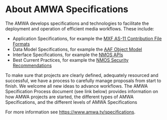 # About AMWA Specifications

The AMWA develops specifications and technologies to facilitate the deployment and operation of efficient media workflows. These include:

- Application Specifications, for example the [MXF AS-11 Contribution File Formats](https://www.amwa.tv/as-11)
- Data Model Specifications, for example the [AAF Object Model](https://e6cfd1ba-033d-44fd-8f16-0027ec40a7b2.filesusr.com/ugd/f66d69_cea9a4c10d834b819fcd3c5c66974dbb.pdf)
- Interface Specifications, for example the [NMOS APIs](/nmos)
- Best Current Practices, for example the [NMOS Security Recommendations](/bcp-003)

To make sure that projects are clearly defined, adequately resourced and successful, we have a process to carefully manage proposals from start to finish. We welcome all new ideas to advance workflows. The AMWA Specification Process document (see link below) provides information on how AMWA projects are started, the different types of AMWA Specifications, and the different levels of AMWA Specifications


For more information see <https://www.amwa.tv/specifications>.
